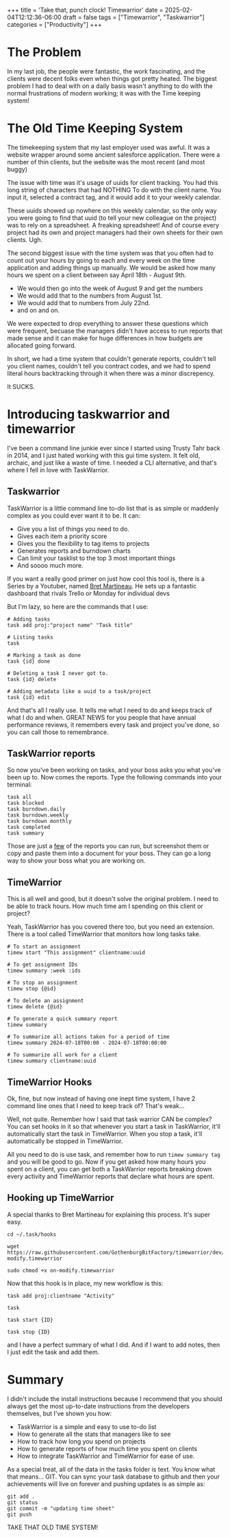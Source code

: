 +++
title = 'Take that, punch clock! Timewarrior'
date = 2025-02-04T12:12:36-06:00
draft = false
tags = ["Timewarrior", "Taskwarrior"]
categories = ["Productivity"]
+++

# The Problem

In my last job, the people were fantastic, the work fascinating, and the clients were decent folks even when things got pretty heated. The biggest problem I had to deal with on a daily basis wasn't anything to do with the normal frustrations of modern working; it was with the Time keeping system!

# The Old Time Keeping System

The timekeeping system that my last employer used was awful. It was a website wrapper around some ancient salesforce application. There were a number of thin clients, but the website was the most recent (and most buggy)

The issue with time was it's usage of uuids for client tracking. You had this long string of characters that had NOTHING To do with the client name. You input it, selected a contract tag, and it would add it to your weekly calendar.

These uuids showed up nowhere on this weekly calendar, so the only way you were going to find that uuid (to tell your new colleague on the project) was to rely on a spreadsheet. A freaking spreadsheet! And of course every project had its own and project managers had their own sheets for their own clients. Ugh.

The second biggest issue with the time system was that you often had to count out your hours by going to each and every week on the time application and adding things up manually. We would be asked how many hours we spent on a client between say April 18th - August 9th. 

- We would then go into the week of August 9 and get the numbers
- We would add that to the numbers from August 1st.
- We would add that to numbers from July 22nd.
- and on and on.

We were expected to drop everything to answer these questions which were frequent, becuase the managers didn't have access to run reports that made sense and it can make for huge differences in how budgets are allocated going forward.

In short, we had a time system that couldn't generate reports, couldn't tell you client names, couldn't tell you contract codes, and we had to spend literal hours backtracking through it when there was a minor discrepency.

It SUCKS.

# Introducing taskwarrior and timewarrior

I've been a command line junkie ever since I started using Trusty Tahr back in 2014, and I just hated working with this gui time system. It felt old, archaic, and just like a waste of time. I needed a CLI alternative, and that's where I fell in love with TaskWarrior.

## Taskwarrior

TaskWarrior is a little command line to-do list that is as simple or maddenly complex as you could ever want it to be. It can:

- Give you a list of things you need to do.
- Gives each item a priority score
- Gives you the flexibility to tag items to projects
- Generates reports and burndown charts
- Can limit your tasklist to the top 3 most important things
- And soooo much more.

If you want a really good primer on just how cool this tool is, there is a Series by a Youtuber, named [Bret Martineau](https://www.youtube.com/watch?v=N0IDWHio5qk&list=PLDbCr4bKmB2ll9wBIUlVs4WdXPsA6GYlR). He sets up a fantastic dashboard that rivals Trello or Monday for individual devs

But I'm lazy, so here are the commands that I use:

```
# Adding tasks
task add proj:"project name" "Task title"

# Listing tasks
task

# Marking a task as done
task {id} done

# Deleting a task I never got to.
task {id} delete

# Adding metadata like a uuid to a task/project
task {id} edit

```
And that's all I really use. It tells me what I need to do and keeps track of what I do and when. GREAT NEWS for you people that have annual performance reviews, it remembers every task and project you've done, so you can call those to remembrance.

## TaskWarrior reports

So now you've been working on tasks, and your boss asks you what you've been up to. Now comes the reports. Type the following commands into your terminal:

```
task all
task blocked
task burndown.daily
task burndown.weekly
task burndown monthly
task completed
task summary
```
Those are just a [few](https://taskwarrior.org/docs/report/) of the reports you can run, but screenshot them or copy and paste them into a document for your boss. They can go a long way to show your boss what you are working on.

## TimeWarrior

This is all well and good, but it doesn't solve the original problem. I need to be able to track hours. How much time am I spending on this client or project? 

Yeah, TaskWarrior has you covered there too, but you need an extension. There is a tool called TimeWarrior that monitors how long tasks take. 

```
# To start an assignment
timew start "This assignment" clientname:uuid

# To get assignment IDs
timew summary :week :ids  

# To stop an assignment
timew stop {@id}

# To delete an assignment
timew delete {@id}

# To generate a quick summary report
timew summary

# To summarize all actions taken for a period of time
timew summary 2024-07-18T00:00 - 2024-07-18T00:00:00

# To summarize all work for a client
timew summary clientname:uuid

``` 

## TimeWarrior Hooks

Ok, fine, but now instead of having one inept time system, I have 2 command line ones that I need to keep track of? That's weak...

Well, not quite. Remember how I said that task warrior CAN be complex? You can set hooks in it so that whenever you start a task in TaskWarrior, it'll automatically start the task in TimeWarrior. When you stop a task, it'll automatically be stopped in TimeWarrior. 

All you need to do is use task, and remember how to run `timew summary tag` and you will be good to go. Now if you get asked how many hours you spent on a client, you can get both a TaskWarrior reports breaking down every activity and TimeWarrior reports that declare what hours are spent.

## Hooking up TimeWarrior

A special thanks to Bret Martineau for explaining this process. It's super easy.

```
cd ~/.task/hooks

wget https://raw.githubusercontent.com/GothenburgBitFactory/timewarrior/dev/ext/on-modify.timewarrior

sudo chmod +x on-modify.timewarrior
```
Now that this hook is in place, my new workflow is this:

```
task add proj:clientname "Activity"

task

task start {ID}

task stop {ID}
```

and I have a perfect summary of what I did. And if I want to add notes, then I just edit the task and add them.

# Summary

I didn't include the install instructions because I recommend that you should always get the most up-to-date instructions from the developers themselves, but I've shown you how:

- TaskWarrior is a simple and easy to use to-do list
- How to generate all the stats that managers like to see
- How to track how long you spend on projects
- How to generate reports of how much time you spent on clients
- How to integrate TaskWarrior and TimeWarrior for ease of use.

As a special treat, all of the data in the tasks folder is text. You know what that means... GIT. You can sync your task database to github and then your achievements will live on forever and pushing updates is as simple as:

```
git add .
git status
git commit -m "updating time sheet"
git push
```

TAKE THAT OLD TIME SYSTEM!
